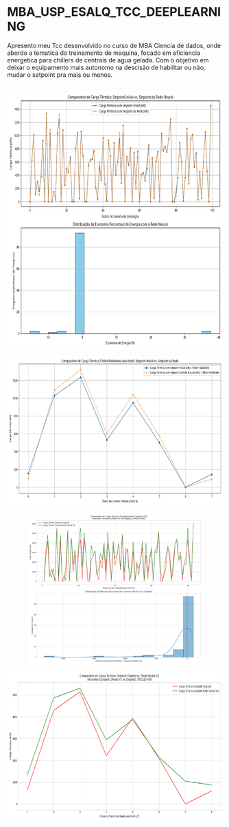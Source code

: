 # MBA_USP_ESALQ_TCC_DEEPLEARNING
Apresento meu Tcc desenvolvido no curso de MBA Ciencia de dados, onde abordo a tematica do treinamento de maquina, focado em eficiencia energetica para chillers de centrais de agua gelada. Com o objetivo em deixar o equipamento mais autonomo na descisão de habilitar ou não, mudar o setpoint pra mais ou menos.
<div  align="center"> 
  <div style="display: inline_block"><br>
    <img align="center" height="600" alt="coding-time" src="grafico_economia_energia.png">

<div  align="center"> 
  <div style="display: inline_block"><br>
    <img align="center" height="350" alt="coding-time" src="grafico_carga_termica_chiller_habilitado.png">

<div  align="center"> 
  <div style="display: inline_block"><br>
    <img align="center" height="350" alt="coding-time" src="grafico_comparativo_distribuicao_forced_v2.png">

<div  align="center"> 
  <div style="display: inline_block"><br>
    <img align="center" height="350" alt="coding-time" src="grafico_economia_energia_v2.png">
